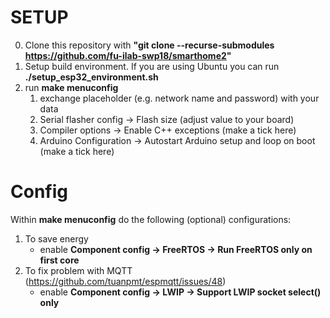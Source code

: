 # SETUP

0. Clone this repository with **"git clone --recurse-submodules https://github.com/fu-ilab-swp18/smarthome2"**
1. Setup build environment. If you are using Ubuntu you can run **./setup_esp32_environment.sh**
2. run **make menuconfig**
    1. exchange placeholder (e.g. network name and password) with your data
    2. Serial flasher config -> Flash size (adjust value to your board)
    3. Compiler options -> Enable C++ exceptions (make a tick here)
    4. Arduino Configuration -> Autostart Arduino setup and loop on boot (make a tick here)

# Config
Within **make menuconfig** do the following (optional) configurations:
1. To save energy
    - enable **Component config -> FreeRTOS -> Run FreeRTOS only on first core**
2. To fix problem with MQTT (https://github.com/tuanpmt/espmqtt/issues/48)
    - enable **Component config -> LWIP -> Support LWIP socket select() only**
